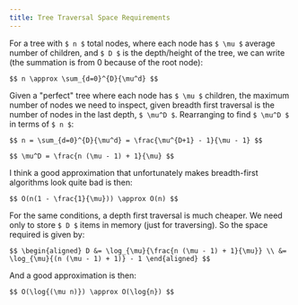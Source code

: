 ```yaml
---
title: Tree Traversal Space Requirements
---
```


For a tree with `$ n $` total nodes, where each node has `$ \mu $`
average number of children, and `$ D $` is the depth/height of the
tree, we can write (the summation is from 0 because of the root node):

`$$
n \approx \sum_{d=0}^{D}{\mu^d}
$$`

Given a "perfect" tree where each node has `$ \mu $` children, the
maximum number of nodes we need to inspect, given breadth first
traversal is the number of nodes in the last depth, `$ \mu^D $`.
Rearranging to find `$ \mu^D $` in terms of `$ n $`:

`$$
n = \sum_{d=0}^{D}{\mu^d} = \frac{\mu^{D+1} - 1}{\mu - 1}
$$`

`$$
\mu^D = \frac{n (\mu - 1) + 1}{\mu}
$$`

I think a good approximation that unfortunately makes breadth-first
algorithms look quite bad is then:

`$$
O(n(1 - \frac{1}{\mu})) \approx O(n)
$$`

For the same conditions, a depth first traversal is much cheaper.
We need only to store `$ D $` items in memory (just for traversing).
So the space required is given by:

`$$
\begin{aligned}
D &= \log_{\mu}{\frac{n (\mu - 1) + 1}{\mu}} \\
  &= \log_{\mu}{(n (\mu - 1) + 1)} - 1
\end{aligned}
$$`

And a good approximation is then:

`$$
O(\log{(\mu n)}) \approx O(\log{n})
$$`
